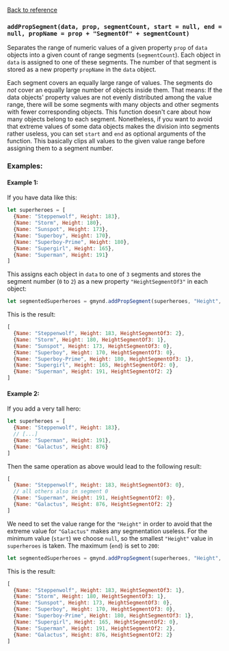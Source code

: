 [Back to reference](../README.md)

### `addPropSegment(data, prop, segmentCount, start = null, end = null, propName = prop + "SegmentOf" + segmentCount)`

Separates the range of numeric values of a given property `prop` of `data` objects into a given count of range
segments (`segmentCount`). Each object in `data` is assigned to one of these segments. The number of that segment is
stored as a new property `propName` in the `data` object.

Each segment covers an equally large range of values. The segments do _not_ cover an equally large number of objects
inside them. That means: If the data objects' property values are not evenly distributed among the value range, there
will be some segments with many objects and other segments with fewer corresponding objects. This function doesn't care
about how many objects belong to each segment. Nonetheless, if you want to avoid that extreme values of some data
objects makes the division into segments rather useless, you can set `start` and `end` as optional arguments of the
function. This basically clips all values to the given value range before assigning them to a segment number.

### Examples:

#### Example 1:

If you have data like this:

```javascript
let superheroes = [
  {Name: "Steppenwolf", Height: 183},
  {Name: "Storm", Height: 180},
  {Name: "Sunspot", Height: 173},
  {Name: "Superboy", Height: 170},
  {Name: "Superboy-Prime", Height: 180},
  {Name: "Supergirl", Height: 165},
  {Name: "Superman", Height: 191}
]
```

This assigns each object in `data` to one of `3` segments and stores the segment number (`0` to `2`) as a new
property `"HeightSegmentOf3"` in each object:

```javascript
let segmentedSuperheroes = gmynd.addPropSegment(superheroes, "Height", 3);
```

This is the result:

```javascript
[
  {Name: "Steppenwolf", Height: 183, HeightSegmentOf3: 2},
  {Name: "Storm", Height: 180, HeightSegmentOf3: 1},
  {Name: "Sunspot", Height: 173, HeightSegmentOf3: 0},
  {Name: "Superboy", Height: 170, HeightSegmentOf3: 0},
  {Name: "Superboy-Prime", Height: 180, HeightSegmentOf3: 1},
  {Name: "Supergirl", Height: 165, HeightSegmentOf2: 0},
  {Name: "Superman", Height: 191, HeightSegmentOf2: 2}
]
```

#### Example 2:

If you add a very tall hero:

```javascript
let superheroes = [
  {Name: "Steppenwolf", Height: 183},
  // [...]
  {Name: "Superman", Height: 191},
  {Name: "Galactus", Height: 876}
]
```

Then the same operation as above would lead to the following result:

```javascript
[
  {Name: "Steppenwolf", Height: 183, HeightSegmentOf3: 0},
  // all others also in segment 0
  {Name: "Superman", Height: 191, HeightSegmentOf2: 0},
  {Name: "Galactus", Height: 876, HeightSegmentOf2: 2}
]
```

We need to set the value range for the `"Height"` in order to avoid that the extreme value for `"Galactus"` makes any
segmentation useless. For the minimum value (`start`) we choose `null`, so the smallest `"Height"` value
in `superheroes` is taken. The maximum (`end`) is set to `200`:

```javascript
let segmentedSuperheroes = gmynd.addPropSegment(superheroes, "Height", 3, null, 200);
```

This is the result:

```javascript
[
  {Name: "Steppenwolf", Height: 183, HeightSegmentOf3: 1},
  {Name: "Storm", Height: 180, HeightSegmentOf3: 1},
  {Name: "Sunspot", Height: 173, HeightSegmentOf3: 0},
  {Name: "Superboy", Height: 170, HeightSegmentOf3: 0},
  {Name: "Superboy-Prime", Height: 180, HeightSegmentOf3: 1},
  {Name: "Supergirl", Height: 165, HeightSegmentOf2: 0},
  {Name: "Superman", Height: 191, HeightSegmentOf2: 2},
  {Name: "Galactus", Height: 876, HeightSegmentOf2: 2}
]
```